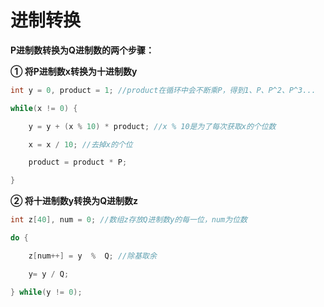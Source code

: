 # 进制转换

**P进制数转换为Q进制数的两个步骤：**

**① 将P进制数x转换为十进制数y**

```c++
int y = 0, product = 1; //product在循环中会不断乘P，得到1、P、P^2、P^3...

while(x != 0) {

	y = y + (x % 10) * product; //x % 10是为了每次获取x的个位数

	x = x / 10; //去掉x的个位

	product = product * P;

}
```

**② 将十进制数y转换为Q进制数z**

```c++
int z[40], num = 0; //数组z存放Q进制数y的每一位，num为位数

do {

	z[num++] = y  %  Q; //除基取余

	y= y / Q;

} while(y != 0); 
```